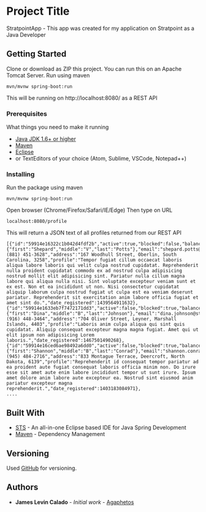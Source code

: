 # Project Title

StratpointApp - This app was created for my application on Stratpoint as a Java Developer

## Getting Started

Clone or download as ZIP this project. You can run this on an Apache Tomcat Server. Run using maven
```
mvn/mvnw spring-boot:run
```
This will be running on http://localhost:8080/ as a REST API

### Prerequisites

What things you need to make it running

* [Java JDK 1.6+ or higher](http://www.oracle.com/technetwork/indexes/downloads/index.html)
* [Maven](https://maven.apache.org/download.cgi)
* [Eclipse](https://www.eclipse.org/downloads/?)
* or TextEditors of your choice (Atom, Sublime, VSCode, Notepad++)

### Installing

Run the package using maven

```
mvn/mvnw spring-boot:run
```

Open browser (Chrome/Firefox/Safari/IE/Edge)
Then type on URL
```
localhost:8080/profile
```

This will return a JSON text of all profiles returned from our REST API
```
[{"id":"59914e16322c1b042d4fdf2b","active":true,"blocked":false,"balance":"2,839.14","picture":"http://placehold.it/50x50","age":24,"name":{"first":"Shepard","middle":"V","last":"Potts"},"email":"shepard.potts@stratpoint.us","phone":"+63 (881) 451-3628","address":"167 Woodhull Street, Oberlin, South Carolina, 3258","profile":"Tempor fugiat cillum occaecat laboris aliqua labore laboris qui velit culpa nostrud cupidatat. Reprehenderit nulla proident cupidatat commodo ex ad nostrud culpa adipisicing nostrud mollit elit adipisicing sint. Pariatur nulla cillum magna labore qui aliqua nulla nisi. Sint voluptate excepteur veniam sunt et ex est. Non et ea incididunt ut non. Nisi consectetur cupidatat aliquip laborum culpa nostrud fugiat ut culpa est ea veniam deserunt pariatur. Reprehenderit sit exercitation anim labore officia fugiat et amet sint do.","date_registered":1439564911632},{"id":"59914e1633eb7f7472171dd3","active":false,"blocked":true,"balance":"3,664.29","picture":"http://placehold.it/50x50","age":32,"name":{"first":"Dina","middle":"B","last":"Johnson"},"email":"dina.johnson@stratpoint.name","phone":"+63 (916) 448-3464","address":"704 Oliver Street, Leyner, Marshall Islands, 4403","profile":"Laboris anim culpa aliqua qui sint quis cupidatat. Aliquip consequat excepteur magna magna fugiat. Amet qui ut elit ipsum non adipisicing Lorem laboris.","date_registered":1467501490268},{"id":"59914e16ced6ae98492a6dd0","active":false,"blocked":true,"balance":"1,409.18","picture":"http://placehold.it/50x50","age":33,"name":{"first":"Shannon","middle":"B","last":"Conrad"},"email":"shannon.conrad@stratpoint.net","phone":"+63 (945) 484-2716","address":"833 Montague Terrace, Deercroft, North Dakota, 6139","profile":"Reprehenderit id consequat tempor pariatur ad ea proident aute fugiat consequat laboris officia minim non. Do irure esse sit amet aute enim labore incididunt tempor ut sunt irure. Ipsum amet dolore anim labore aute excepteur ea. Nostrud sint eiusmod anim pariatur excepteur magna reprehenderit.","date_registered":1403183084971},
....
```

## Built With

* [STS](https://spring.io/tools) - An all-in-one Eclipse based IDE for Java Spring Development
* [Maven](https://maven.apache.org/) - Dependency Management

## Versioning

Used [GitHub](http://github.com/) for versioning.

## Authors

* **James Levin Calado** - *Initial work* - [Agaphetos](https://github.com/agaphetos)
